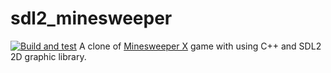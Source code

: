 # sdl2_minesweeper
[![Build and test](https://github.com/asdor/sdl2_minesweeper/actions/workflows/build.yml/badge.svg?branch=main)](https://github.com/asdor/sdl2_minesweeper/actions/workflows/build.yml)
A clone of [Minesweeper X](https://www.curtisbright.com/msx/) game with using C++ and SDL2 2D graphic library.
